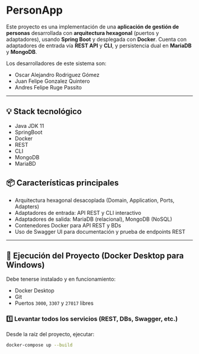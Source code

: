 # PersonApp

Este proyecto es una implementación de una **aplicación de gestión de personas** desarrollada con **arquitectura hexagonal** (puertos y adaptadores), usando **Spring Boot** y desplegada con **Docker**. Cuenta con adaptadores de entrada vía **REST API** y **CLI**, y persistencia dual en **MariaDB** y **MongoDB**.

Los desarrolladores de este sistema son:

- Oscar Alejandro Rodriguez Gómez
- Juan Felipe Gonzalez Quintero
- Andres Felipe Ruge Passito

---

## 💡 Stack tecnológico

- Java JDK 11
- SpringBoot
- Docker
- REST
- CLI
- MongoDB
- MariaBD

## 📦 Características principales

- Arquitectura hexagonal desacoplada (Domain, Application, Ports, Adapters)
- Adaptadores de entrada: API REST y CLI interactivo
- Adaptadores de salida: MariaDB (relacional), MongoDB (NoSQL)
- Contenedores Docker para API REST y BDs
- Uso de Swagger UI para documentación y prueba de endpoints REST

---

## 🚀 Ejecución del Proyecto (Docker Desktop para Windows)

Debe tenerse instalado y en funcionamiento:

- Docker Desktop
- Git
- Puertos `3000`, `3307` y `27017` libres

### 1️⃣ Levantar todos los servicios (REST, DBs, Swagger, etc.)

Desde la raíz del proyecto, ejecutar:

```bash
docker-compose up --build
